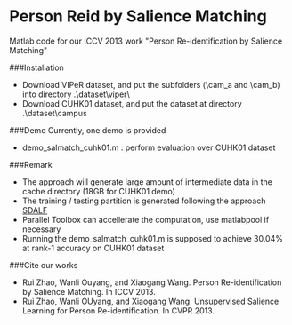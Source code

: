 Person Reid by Salience Matching
=========================

Matlab code for our ICCV 2013 work "Person Re-identification by Salience Matching" 


###Installation
- Download VIPeR dataset, and put the subfolders (\cam_a and \cam_b) into directory .\dataset\viper\
- Download CUHK01 dataset, and put the dataset at directory .\dataset\campus

###Demo
Currently, one demo is provided

- demo_salmatch_cuhk01.m : perform evaluation over CUHK01 dataset

###Remark
- The approach will generate large amount of intermediate data in the cache directory (18GB for CUHK01 demo)
- The training / testing partition is generated following the approach [SDALF](http://www.lorisbazzani.info/code-datasets/sdalf-descriptor/) 
- Parallel Toolbox can accellerate the computation, use matlabpool if necessary
- Running the demo_salmatch_cuhk01.m is supposed to achieve 30.04% at rank-1 accuracy on CUHK01 dataset

###Cite our works
- Rui Zhao, Wanli Ouyang, and Xiaogang Wang. Person Re-identification by Salience Matching. In ICCV 2013.
- Rui Zhao, Wanli OUyang, and Xiaogang Wang. Unsupervised Salience Learning for Person Re-identification. In CVPR 2013.
